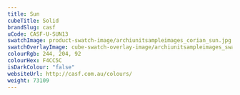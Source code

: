 ```yaml
---
title: Sun
cubeTitle: Solid
brandSlug: casf
uCode: CASF-U-SUN13
swatchImage: product-swatch-image/archiunitsampleimages_corian_sun.jpg
swatchOverlayImage: cube-swatch-overlay-image/archiunitsampleimages_swatch-overlay_corian.png
colourRgb: 244, 204, 92
colourHex: F4CC5C
isDarkColour: "false"
websiteUrl: http://casf.com.au/colours/
weight: 73109
---
```

